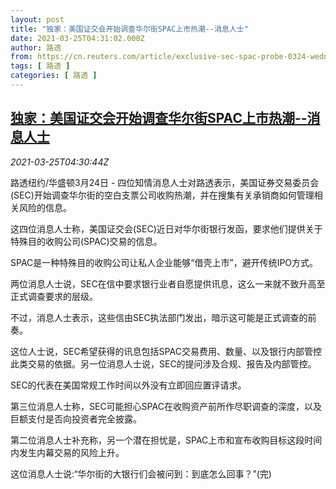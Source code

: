```yaml
---
layout: post
title: "独家：美国证交会开始调查华尔街SPAC上市热潮--消息人士"
date: 2021-03-25T04:31:02.000Z
author: 路透
from: https://cn.reuters.com/article/exclusive-sec-spac-probe-0324-wedn-idCNKBS2BH0EN
tags: [ 路透 ]
categories: [ 路透 ]
---
```

<!--1616646662000-->
[独家：美国证交会开始调查华尔街SPAC上市热潮--消息人士](https://cn.reuters.com/article/exclusive-sec-spac-probe-0324-wedn-idCNKBS2BH0EN)
------

<div>
<div><i>2021-03-25T04:30:44Z</i></div><p>路透纽约/华盛顿3月24日 - 四位知情消息人士对路透表示，美国证券交易委员会(SEC)开始调查华尔街的空白支票公司收购热潮，并在搜集有关承销商如何管理相关风险的信息。</p><p>这四位消息人士称，美国证交会(SEC)近日对华尔街银行发函，要求他们提供关于特殊目的收购公司(SPAC)交易的信息。</p><p>SPAC是一种特殊目的收购公司让私人企业能够“借壳上市”，避开传统IPO方式。</p><p>两位消息人士说，SEC在信中要求银行业者自愿提供讯息，这么一来就不致升高至正式调查要求的层级。</p><p>不过，消息人士表示，这些信由SEC执法部门发出，暗示这可能是正式调查的前奏。</p><p>这位人士说，SEC希望获得的讯息包括SPAC交易费用、数量、以及银行内部管控此类交易的依据。另一位消息人士说，SEC的提问涉及合规、报告及内部管控。</p><p>SEC的代表在美国常规工作时间以外没有立即回应置评请求。</p><p>第三位消息人士称，SEC可能担心SPAC在收购资产前所作尽职调查的深度，以及巨额支付是否向投资者完全披露。</p><p>第二位消息人士补充称，另一个潜在担忧是，SPAC上市和宣布收购目标这段时间内发生内幕交易的风险上升。</p><p>这位消息人士说:“华尔街的大银行们会被问到：到底怎么回事？”(完)</p>
</div>
